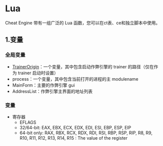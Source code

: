 # Lua
Cheat Engine 带有一组广泛的 Lua 函数，您可以在ct表、ce和独立脚本中使用。
## 1.变量
### 全局变量
+ [TrainerOrigin](https://github.com/AWangDog/CE_wiki/blob/main/lua:TrainerOrigin.md)：一个变量，其中包含启动作弊引擎的 trainer 的路径（仅在作为 trainer 启动时设置）
+ process：一个变量，其中包含当前打开的进程的主 modulename
+ MainForm：主要的作弊引擎 gui
+ AddressList：作弊引擎主界面的地址列表
### 变量
+ 寄存器
  + EFLAGS
  + 32/64-bit: EAX, EBX, ECX, EDX, EDI, ESI, EBP, ESP, EIP
  + 64-bit only: RAX, RBX, RCX, RDX, RDI, RSI, RBP, RSP, RIP, R8, R9, R10, R11, R12, R13, R14, R15 : The value of the register
